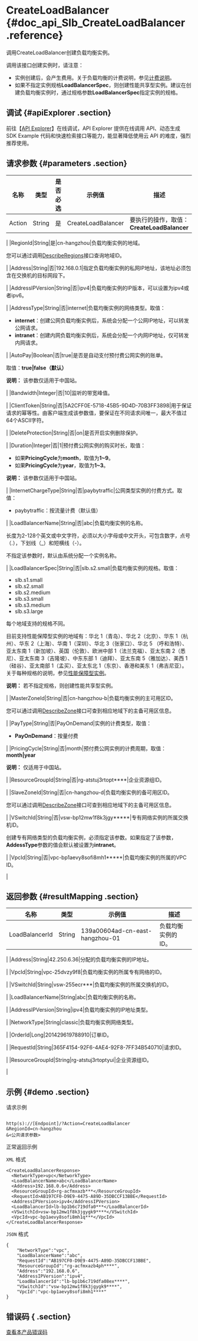 # CreateLoadBalancer {#doc_api_Slb_CreateLoadBalancer .reference}

调用CreateLoadBalancer创建负载均衡实例。

调用该接口创建实例时，请注意：

-   实例创建后，会产生费用。关于负载均衡的计费说明，参见[计费说明](~~27692~~)。
-   如果不指定实例规格**LoadBalancerSpec**，则创建性能共享型实例。建议在创建负载均衡实例时，通过规格参数**LoadBalancerSpec**指定实例的规格。

## 调试 {#apiExplorer .section}

前往【[API Explorer](https://api.aliyun.com/#product=Slb&api=CreateLoadBalancer)】在线调试，API Explorer 提供在线调用 API、动态生成 SDK Example 代码和快速检索接口等能力，能显著降低使用云 API 的难度，强烈推荐使用。

## 请求参数 {#parameters .section}

|名称|类型|是否必选|示例值|描述|
|--|--|----|---|--|
|Action|String|是|CreateLoadBalancer|要执行的操作，取值：**CreateLoadBalancer**

 |
|RegionId|String|是|cn-hangzhou|负载均衡实例的地域。

 您可以通过调用[DescribeRegions](~~25609~~)接口查询地域ID。

 |
|Address|String|否|192.168.0.1|指定负载均衡实例的私网IP地址，该地址必须包含在交换机的目标网段下。

 |
|AddressIPVersion|String|否|ipv4|负载均衡实例的IP版本，可以设置为ipv4或者ipv6。

 |
|AddressType|String|否|internet|负载均衡实例的网络类型。取值：

 -   **internet**：创建公网负载均衡实例后，系统会分配一个公网IP地址，可以转发公网请求。
-   **intranet**：创建内网负载均衡实例后，系统会分配一个内网IP地址，仅可转发内网请求。

 |
|AutoPay|Boolean|否|true|是否是自动支付预付费公网实例的账单。

 取值：**true|false（默认）**

 **说明：** 该参数仅适用于中国站。

 |
|Bandwidth|Integer|否|10|监听的带宽峰值。

 |
|ClientToken|String|否|5A2CFF0E-5718-45B5-9D4D-70B3FF3898|用于保证请求的幂等性。由客户端生成该参数值，要保证在不同请求间唯一，最大不值过64个ASCII字符。

 |
|DeleteProtection|String|否|on|是否开启实例删除保护。

 |
|Duration|Integer|否|1|预付费公网实例的购买时长，取值：

 -   如果**PricingCycle**为**month**，取值为**1~9**。
-   如果**PricingCycle**为**year**，取值为**1~3**。

 **说明：** 该参数仅适用于中国站。

 |
|InternetChargeType|String|否|paybytraffic|公网类型实例的付费方式。取值：

 -   paybytraffic：按流量计费（默认值）

 |
|LoadBalancerName|String|否|abc|负载均衡实例的名称。

 长度为2-128个英文或中文字符，必须以大小字母或中文开头，可包含数字，点号（.），下划线（\_）和短横线（-）。

 不指定该参数时，默认由系统分配一个实例名称。

 |
|LoadBalancerSpec|String|否|slb.s2.small|负载均衡实例的规格。取值：

 -   slb.s1.small
-   slb.s2.small
-   slb.s2.medium
-   slb.s3.small
-   slb.s3.medium
-   slb.s3.large

 每个地域支持的规格不同。

 目前支持性能保障型实例的地域有：华北 1（青岛）、华北 2（北京）、华东 1（杭州）、华东 2（上海）、华南 1（深圳）、华北 3（张家口）、华北 5 （呼和浩特）、亚太东南 1（新加坡）、英国（伦敦）、欧洲中部 1（法兰克福）、亚太东南 2（悉尼）、亚太东南 3（吉隆坡）、中东东部 1（迪拜）、亚太东南 5（雅加达）、美西 1（硅谷）、亚太南部 1（孟买）、亚太东北 1（东京）、香港和美东 1（弗吉尼亚）。关于每种规格的说明，参见[性能保障型实例](~~27657~~)。

 **说明：** 若不指定规格，则创建性能共享型实例。

 |
|MasterZoneId|String|否|cn-hangzhou-b|负载均衡实例的主可用区ID。

 您可以通过调用[DescribeZone](~~27585~~)接口可查到相应地域下的主备可用区信息。

 |
|PayType|String|否|PayOnDemand|实例的计费类型，取值：

 -   **PayOnDemand**：按量付费

 |
|PricingCycle|String|否|month|预付费公网实例的计费周期，取值：**month|year**

 **说明：** 仅适用于中国站。

 |
|ResourceGroupId|String|否|rg-atstuj3rtopt\*\*\*\*|企业资源组ID。

 |
|SlaveZoneId|String|否|cn-hangzhou-d|负载均衡实例的备可用区ID。

 您可以通过调用[DescribeZone](~~27585~~)接口可查到相应地域下的主备可用区信息。

 |
|VSwitchId|String|否|vsw-bp12mw1f8k3jgy\*\*\*\*\*|专有网络实例的所属交换机ID。

 创建专有网络类型的负载均衡实例，必须指定该参数。如果指定了该参数，**AddessType**参数的值会默认被设置为**intranet**。

 |
|VpcId|String|否|vpc-bp1aevy8sofi8mh1\*\*\*\*\*|负载均衡实例的所属的VPC ID。

 |

## 返回参数 {#resultMapping .section}

|名称|类型|示例值|描述|
|--|--|---|--|
|LoadBalancerId|String|139a00604ad-cn-east-hangzhou-01|负载均衡实例的ID。

 |
|Address|String|42.250.6.36|分配的负载均衡实例的IP地址。

 |
|VpcId|String|vpc-25dvzy9f8|负载均衡实例的所属专有网络的ID。

 |
|VSwitchId|String|vsw-255ecr\*\*\*|负载均衡实例的所属交换机的ID。

 |
|LoadBalancerName|String|abc|负载均衡实例的名称。

 |
|AddressIPVersion|String|ipv4|负载均衡实例的IP地址类型。

 |
|NetworkType|String|classic|负载均衡实例网络类型。

 |
|OrderId|Long|201429619788910|订单ID。

 |
|RequestId|String|365F4154-92F6-4AE4-92F8-7FF34B540710|请求ID。

 |
|ResourceGroupId|String|rg-atstuj3rtoptyui|企业资源组ID。

 |

## 示例 {#demo .section}

请求示例

``` {#request_demo}

http(s)://[Endpoint]/?Action=CreateLoadBalancer
&RegionId=cn-hangzhou
&<公共请求参数>

```

正常返回示例

`XML` 格式

``` {#xml_return_success_demo}
<CreateLoadBalancerResponse>
  <NetworkType>vpc</NetworkType>
  <LoadBalancerName>abc</LoadBalancerName>
  <Address>192.168.0.6</Address>
  <ResourceGroupId>rg-acfmxazb***</ResourceGroupId>
  <RequestId>AB197CF0-D9E9-4475-A89D-35DBCCF13BBE</RequestId>
  <AddressIPVersion>ipv4</AddressIPVersion>
  <LoadBalancerId>lb-bp1b6c719dfa0***</LoadBalancerId>
  <VSwitchId>vsw-bp12mw1f8k3jgygk9****</VSwitchId>
  <VpcId>vpc-bp1aevy8sofi8mh1q***</VpcId>
</CreateLoadBalancerResponse>

```

`JSON` 格式

``` {#json_return_success_demo}
{
	"NetworkType":"vpc",
	"LoadBalancerName":"abc",
	"RequestId":"AB197CF0-D9E9-4475-A89D-35DBCCF13BBE",
	"ResourceGroupId":"rg-acfmxazb4ph****",
	"Address":"192.168.0.6",
	"AddressIPVersion":"ipv4",
	"LoadBalancerId":"lb-bp1b6c719dfa08ex****",
	"VSwitchId":"vsw-bp12mw1f8k3jgygk9****",
	"VpcId":"vpc-bp1aevy8sofi8mh1****"
}
```

## 错误码 { .section}

[查看本产品错误码](https://error-center.aliyun.com/status/product/Slb)


